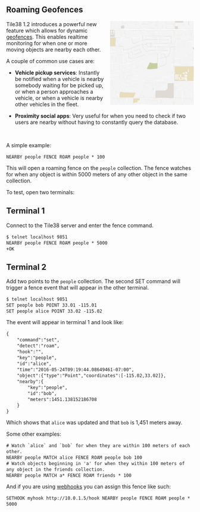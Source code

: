 <!--
layout:  index.html
title:   Roaming Geofences - Tile38
class:   topic
-->

Roaming Geofences
---

<img src="/assets/img/roaming.gif" width="225" height="225" border="0" alt="Roaming Geofence animation" align="right" style="margin-left: 10px" class="side-img">

Tile38 1.2 introduces a powerful new feature which allows for dynamic [geofences](/topics/geofencing). This enables realtime monitoring for when one or more moving objects are nearby each other.

A couple of common use cases are:
  
  - **Vehicle pickup services**: Instantly be notified when a vehicle is nearby somebody waiting for be picked up, or when a person approaches a vehicle, or when a vehicle is nearby other vehicles in the fleet.

  - **Proximity social apps**: Very useful for when you need to check if two users are nearby without having to constantly query the database.


<br clear="all">

A simple example:

```tile38
NEARBY people FENCE ROAM people * 100
```

This will open a roaming fence on the `people` collection. The fence watches for when any object is within 5000 meters of any other object in the same collection.

To test, open two terminals:

## Terminal 1
Connect to the Tile38 server and enter the fence command. 

```tile38-cli
$ telnet localhost 9851
NEARBY people FENCE ROAM people * 5000
+OK
```
## Terminal 2
Add two points to the `people` collection. The second SET command will trigger a fence event that will appear in the other terminal.

```tile38-cli
$ telnet localhost 9851
SET people bob POINT 33.01 -115.01
SET people alice POINT 33.02 -115.02
```

The event will appear in terminal 1 and look like:

```tile38-json
{
    "command":"set", 
    "detect":"roam", 
    "hook":"",
    "key":"people", 
    "id":"alice",
    "time":"2016-05-24T09:19:44.08649461-07:00",
    "object":{"type":"Point","coordinates":[-115.02,33.02]},
    "nearby":{
        "key":"people",
        "id":"bob",
        "meters":1451.138152186708
    }
}
```

Which shows that `alice` was updated and that `bob` is 1,451 meters away.

Some other examples:

```tile38-cli
# Watch `alice` and `bob` for when they are within 100 meters of each other.
NEARBY people MATCH alice FENCE ROAM people bob 100
# Watch objects beginning in 'a' for when they within 100 meters of any object in the friends collection.
NEARBY people MATCH a* FENCE ROAM friends * 100
```

And if you are using [webhooks](/commands/sethook) you can assign this fence like such:

```tile38-cli
SETHOOK myhook http://10.0.1.5/hook NEARBY people FENCE ROAM people * 5000
```
